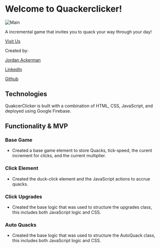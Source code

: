 #  Welcome to Quackerclicker!
![Main](https://i.imgur.com/ArLSmWc.png)

A incremental game that invites you to quack your way through your day! 

[Visit Us](https://quackerclicker.firebaseapp.com/)

Created by:

[Jordan Ackerman](JordanAckerman.com)

[LinkedIn](https://www.linkedin.com/in/ackermanjordan/)

[Github](https://github.com/jork41989)

## Technologies

QuakcerClicker is built with a combination of HTML, CSS, JavaScript, and deployed using Google Firebase.


## Functionality & MVP

### Base Game

- Created a base game element to store Quacks, tick-speed, the curent increment for clicks, and the current multiplier.

### Click Element

- Created the duck-click element and the JavaScript actions to accrue quacks.

### Click Upgrades

- Created the base logic that was used to structure the upgrades class, this includes both JavaScript logic and CSS.

### Auto Quacks

- Created the base logic that was used to structure the AutoQuack class, this includes both JavaScript logic and CSS.